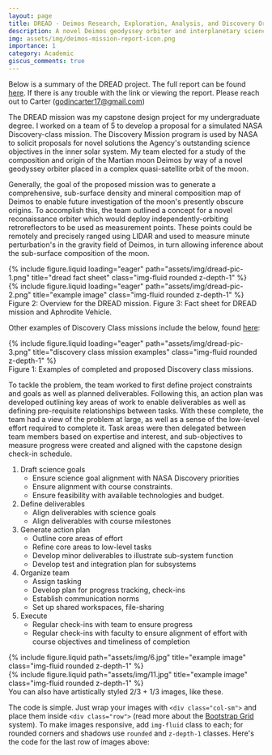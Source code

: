 ```yaml
---
layout: page
title: DREAD - Deimos Research, Exploration, Analysis, and Discovery Orbiter
description: A novel Deimos geodyssey orbiter and interplanetary science mission concept.
img: assets/img/deimos-mission-report-icon.png
importance: 1
category: Academic
giscus_comments: true
---
```


Below is a summary of the DREAD project. The full report can be found [here](https://docs.google.com/document/d/1LPG1WcTxJh1bnaGEkQjsyuTOKujlfktjkSLCkS3Jnm8/edit?usp=sharing). If there is any trouble with the link or viewing the report. Please reach out to Carter (godincarter17@gmail.com)

The DREAD mission was my capstone design project for my undergraduate degree. I worked on a team of 5 to develop a proposal for a simulated NASA Discovery-class mission. The Discovery Mission program is used by NASA to solicit proposals for novel solutions the Agency's outstanding science objectives in the inner solar system. My team elected for a study of the composition and origin of the Martian moon Deimos by way of a novel geodyssey orbiter placed in a complex quasi-satellite orbit of the moon. 

Generally, the goal of the proposed mission was to generate a comprehensive, sub-surface density and mineral composition map of Deimos to enable future investigation of the moon's presently obscure origins. To accomplish this, the team outlined a concept for a novel reconaissance orbiter which would deploy independently-orbiting retroreflectors to be used as measurement points. These points could be remotely and precisely ranged using LIDAR and used to measure minute perturbation's in the gravity field of Deimos, in turn allowing inference about the sub-surface composition of the moon.

<div class="row">
    <div class="col-sm mt-3 mt-md-0">
        {% include figure.liquid loading="eager" path="assets/img/dread-pic-1.png" title="dread fact sheet" class="img-fluid rounded z-depth-1" %}
    </div>
    <div class="col-sm mt-3 mt-md-0">
        {% include figure.liquid loading="eager" path="assets/img/dread-pic-2.png" title="example image" class="img-fluid rounded z-depth-1" %}
    </div>
</div>
<div class="caption">
    Figure 2: Overview for the DREAD mission.    Figure 3: Fact sheet for DREAD mission and Aphrodite Vehicle.
</div>
<div class="row">

Other examples of Discovery Class missions include the below, found [here](https://science.nasa.gov/planetary-science/programs/discovery/):

<div class="row">
    <div class="col-sm mt-3 mt-md-0">
        {% include figure.liquid loading="eager" path="assets/img/dread-pic-3.png" title="discovery class mission examples" class="img-fluid rounded z-depth-1" %}
    </div>
</div>
<div class="caption">
    Figure 1: Examples of completed and proposed Discovery class missions. 
</div>
<div class="row">

To tackle the problem, the team worked to first define project constraints and goals as well as planned deliverables. Following this, an action plan was developed outlining key areas of work to enable deliverables as well as defining pre-requisite relationships between tasks. With these complete, the team had a view of the problem at large, as well as a sense of the low-level effort required to complete it. Task areas were then delegated between team members based on expertise and interest, and sub-objectives to measure progress were created and aligned with the capstone design check-in schedule.

1. Draft science goals
    - Ensure science goal alignment with NASA Discovery priorities
    - Ensure alignment with course constraints.
    - Ensure feasibility with available technologies and budget.
2. Define deliverables
    - Align deliverables with science goals
    - Align deliverables with course milestones
3. Generate action plan
    - Outline core areas of effort
    - Refine core areas to low-level tasks
    - Develop minor deliverables to illustrate sub-system function
    - Develop test and integration plan for subsystems
4. Organize team
    - Assign tasking
    - Develop plan for progress tracking, check-ins
    - Establish communication norms
    - Set up shared workspaces, file-sharing
5. Execute
    - Regular check-ins with team to ensure progress
    - Regular check-ins with faculty to ensure alignment of effort with course objectives and timeliness of completion


<div class="row justify-content-sm-center">
    <div class="col-sm-8 mt-3 mt-md-0">
        {% include figure.liquid path="assets/img/6.jpg" title="example image" class="img-fluid rounded z-depth-1" %}
    </div>
    <div class="col-sm-4 mt-3 mt-md-0">
        {% include figure.liquid path="assets/img/11.jpg" title="example image" class="img-fluid rounded z-depth-1" %}
    </div>
</div>
<div class="caption">
    You can also have artistically styled 2/3 + 1/3 images, like these.
</div>

The code is simple.
Just wrap your images with `<div class="col-sm">` and place them inside `<div class="row">` (read more about the <a href="https://getbootstrap.com/docs/4.4/layout/grid/">Bootstrap Grid</a> system).
To make images responsive, add `img-fluid` class to each; for rounded corners and shadows use `rounded` and `z-depth-1` classes.
Here's the code for the last row of images above:



